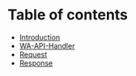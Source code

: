 # Table of contents

- [Introduction](README.md)
- [WA-API-Handler](wa-api-handler.md)
- [Request](request.md)
- [Response](response.md)
